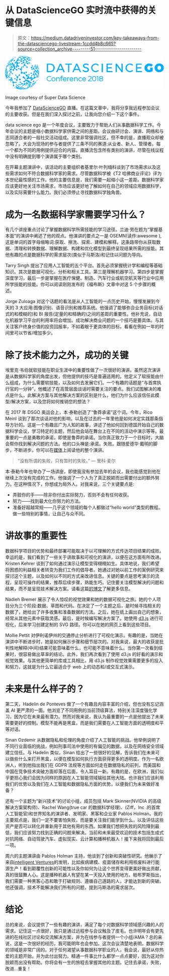# 从 DataScienceGO 实时流中获得的关键信息

> 原文：<https://medium.datadriveninvestor.com/key-takeaways-from-the-datasciencego-livestream-1ccdd4b8c665?source=collection_archive---------51----------------------->

![](img/73dabbf3eafdadaf7f82ffd14bf6b2f1.png)

Image courtesy of Super Data Science

今年我参加了 [DataScienceGO](https://www.datasciencego.com/) 直播。在这篇文章中，我将分享我远程参加会议的主要收获。但是在我们深入探讨之前，让我向您介绍一下这个事件。

data science ego 是一个年度会议，主要致力于帮助人们从事数据科学工作。今年会议的主题是缩小数据科学家供需之间的差距。会议由研讨会、演讲、网络和与志同道合者的一般社交活动组成。这里非常强调社区，但不幸的是，直播观众却被忽略了。大会为现场的参与者提供了三条不同的赛道:从业者、新人、管理者。每一个都为不同的用例提供迎合的内容。直播流包含所有类别的演讲，尽管在线议程中没有明确提到哪个演讲属于哪个类别。

在开幕主题演讲中，该活动的主要组织者基里尔·叶列缅科谈到了市场需求以及这些需求如何不符合数据科学家的需求。尽管数据科学被《T2 哈佛商业评论》评为本世纪最性感的工作。他的主要信息是，我们需要一起缩小这一差距。数据科学家应该更好地关注市场需求，市场应该更好地了解如何在自己的领域应用数据科学，以及实际需要什么能力。我们必须停止寻找数据科学独角兽。

# 成为一名数据科学家需要学习什么？

有几个讲座重点讨论了掌握数据科学所需技能的学习途径。兰迪·劳在题为“掌握基本面”的演讲中阐述了他的观点。他演讲的要点之一是 OSEMN(读作:awesome ),这是单词的首字母缩略词:获取、擦洗、探索、建模和解释。这条路带你从获取数据、清理和转换数据、理解数据、构建和优化模型到最终呈现结果所需的技能。其他有趣的点是数据科学的需求层次(类似于马斯洛)和记住以问题为导向。

Tarry Singh 提出了应用人工智能的五个平台。首先必须掌握统计学和编程等基础知识。其次是数据可视化、分析和相关工具。第三是理解机器学习。第四步是掌握深度学习，最后一步是掌握在医疗保健、制造、汽车行业或航空航天等行业中应用所学技能的技能。你可以阅读刚刚发布的《福布斯》文章中对这 5 个步骤的概述。

Jorge Zuloaga 对这个话题的看法是从人工智能的一点历史开始，慢慢发展到今天的 3 大应用:图像识别、语音识别和推荐系统。他强调了能够弥合业务目标(对话式的和模糊的)和 BI 报告(定量的和精确的)之间的差距的重要性。他补充说，自动化机器学习平台的利用率将会增加。成功解决商业问题的一个技巧是要具体。与其关注客户终身价值的投资回报率，不如着眼于更具体的目标，看看在例如一年的时间里可以节省/增加多少。

# 除了技术能力之外，成功的关键

埃里克·韦伯就软技能在职业生涯中的重要性做了一次很好的演讲。虽然这次演讲是从数据科学家的角度出发，但他提供的技巧是普遍适用的。他定义了软技能由什么组成，为什么需要软技能，以及如何去发展它们。一个有趣的话题是“与首席执行官的一分钟”，他概述了在高管层面谈话时需要关注的要点。我们试图解决的难点是什么，此解决方案与其他解决方案的区别是什么，他们为什么应该信任此模型/解决方案，以及您将如何推销您的想法？

在 2017 年 DSGO 奥运会上，本·泰勒创造了“鲁莽承诺”这个词。今年，Rico Meinl 谈到了那次谈话对他的影响，以及在过去的一年里他是如何决定实践那条指导方针的。这是一个有趣且广为人知的故事，讲述了他如何回到德国开始自己的数据科学会议，学习特定的主题，然后他会站在舞台上在不同的活动中演示等等。最重要的一点是勇敢的承诺，即使是鲁莽的承诺。当你真正致力于一个目标时，大脑会帮你找到解决问题的方法。他的口头禅是:承诺。失败。跟随爱德华·戴明的脚步，不断进步。你可以在[媒体](https://towardsdatascience.com/commit-fail-improve-5c915c33dd86)上阅读他的整个演讲。

> “没有所谓的失败，只有暂时的失败。” *―* 里科·麦尔

本·泰勒今年也举办了一场讲座，即使我没有参加去年的会议，我也能感觉到他在继续上次没有完成的工作。他强调了一个人为了真正脱颖而出需要付出的额外努力。在这种情况下，你想成为局外人。对我来说，三个关键要点是:

*   弄脏你的手——除非你付出实际努力，否则不会有任何收获。
*   努力——找到最大化你努力的方法。
*   准备好超越常规——几乎这个领域的每个人都做过“hello world”类型的教程。做一些特别的事情，让自己与众不同。

# 讲故事的重要性

数据科学项目的优势和最终部署可能取决于以可理解的方式传达项目结果的成败。幸运的是，我们看到了一些关于讲故事和可视化的演讲，以便在这方面有所改进。Kristen Kehrer 谈到了如何通过演示让模型变得栩栩如生。具体地说，我们希望将困惑的利益相关者转变为我们工作的倡导者。她通过对她以前工作的案例研究来探讨这个主题，以及如何以不同的方式来改进信息。关键的要点是思考演示的流程，呈现可操作的结果，推荐后续步骤，熟能生巧。记住要关注模型解决的问题和结果，而不是呈现技术解决方案。请看这篇[的博文](https://datamovesme.com/2018/09/10/effective-data-science-presentations/)了解更多信息。

Nadieh Bremer 展示了令人惊叹的视觉效果和她的数据可视化之旅。她的个人项目分为三个阶段:数据、草图和代码。在决定了一个主题之后，是时候寻找相关的数据了，她给出了许多收集和准备数据的方法。之后，她在纸上画出自己的想象，经常从其他元素中获取灵感。最后，是时候编写解决方案了。她使用 [d3.js](https://d3js.org/) 进行可视化，后来学习创建定制的 SVG 路径。你可以在她的网页上看到这些项目。

Mollie Pettit 对伊利诺伊州的交通停止分析进行了可视化演示。有趣的是，当她在演讲中不断进步时，她是如何展示步骤和细节层次的。对我来说，最大的收获是批判性地解释(中间)结果可能意味着什么，也可能不意味着什么。当你第一次看到结果时，很容易做出草率的结论。此外，我们再次看到了使用 d3.js 的好看的演示和视觉效果。与其他更简单的库或工具相比，用 d3.js 制作视觉效果需要更多的投入和努力，这就是为什么它最适合于 web 上的动态和/或交互式演示。

# 未来是什么样子的？

第二天，Hadelin de Ponteves 做了一个有趣且内容丰富的介绍，但也没有忘记涵盖 AI 更严肃的一面。他浏览了不同用例的当前顶级算法，特别关注深度强化学习，因为它在未来最有潜力。然而对我来说，我认为最重要的一点是他提出了未来需要更好的控制。模型不能再是黑盒，而是我们需要在人工智能方面的透明度和平等对话。

Sinan Ozdemir 从数据隐私和伦理的角度介绍了人工智能的挑战。他举例说明了不同行业面临的挑战，例如刑事司法中使用的有偏见的数据，以及在网络安全领域建立信任。与 Hadelin 类似，Sinan 给出了一些很好的见解，告诉我们在未来可以做些什么来打开黑盒，以便在模型如何执行方面获得更多的透明度。作为一名欧洲人，听到他指出我们在 GDPR 法规等方面如何走在数据隐私的前列，而美国和中国在竞争技术突破方面却落在后面，令人耳目一新。有趣的是，在欧洲，我们似乎更担心我们会因为同样的原因在人工智能领域输给其他大陆。也许我们应该利用我们的优势以及我们在人工智能和数据隐私方面的优势，以便我们为未来做好准备？

还有一个主题为“新兴技术”的讨论小组，成员包括 Mark Skinner(NVIDIA 的高级解决方案架构师)、Rachel Wang(true car 的数据科学经理)、(Ziff，Inc .的首席人工智能官)和世界知名的演讲者、发明家、黑客和企业家 Pablos Holman。我的主要观点是，我们一定不要害怕失败，而是要关注我们能学到什么，以及评估这些资产是否可以转化并重新用于其他有用的东西。如果我们想把失败的风险降到最低，我们应该努力找到正确的问题来解决。当前和未来最受欢迎的技术包括生成式对抗网络、自动驾驶汽车、虚拟现实、云计算和播种机器人！接下来我将回到最后一项。

周六的主题演讲由 Pablos Holman 主持，他谈到了创新和突破性研究。他展示了来自[intelligent Ventures](http://www.intellectualventures.com/inventions-patents/our-inventions)的发明，比如疾病建模、疫苗储存和利用核废料进行能源生产！看到颠覆性创新的可能性以及你如何为让这个世界变得更美好做出贡献，真的很鼓舞人心。这是播种机器人有望在某一天投入使用的地方。帕布罗斯指出，我们需要一种黑客心态和敢于打破规则、遵循自己道路的人，才能达到新的突破。他还强调，技术不能解决我们所有的问题，提到马斯洛的需求层次。

# 结论

总的来说，会议提供了一些有趣的演讲，满足了每个对数据科学领域感兴趣的人的需求。记住这一点很好，我只是通过远程参与会议触及了皮毛。也许明年会有更先进的在线社区讨论和交流解决方案，并为在线参与者提供一个小组/AMA？总的来说，这是一次很好的经历，我可能明年也会参加。这次会议清楚地表明，数据科学的领域是非常广阔的。对于任何渴望从事数据科学职业的人，我会说，最好从你热爱的主题开始，并为此付出努力。精通一件事比什么都学一点点要好，因为这对你脱颖而出没有帮助。你将会有一生的旅程去掌握其他的主题。记住去承诺，失败，改进…重复！
